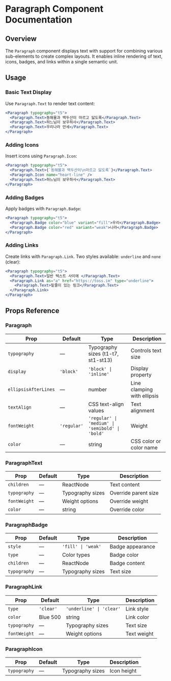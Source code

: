 # Paragraph Component Documentation

## Overview

The `Paragraph` component displays text with support for combining various sub-elements to create complex layouts. It enables inline rendering of text, icons, badges, and links within a single semantic unit.

## Usage

### Basic Text Display

Use `Paragraph.Text` to render text content:

```jsx
<Paragraph typography="t5">
  <Paragraph.Text>동해물과 백두산이 마르고 닳도록</Paragraph.Text>
  <Paragraph.Text>하느님이 보우하사</Paragraph.Text>
  <Paragraph.Text>우리나라 만세</Paragraph.Text>
</Paragraph>
```

### Adding Icons

Insert icons using `Paragraph.Icon`:

```jsx
<Paragraph typography="t5">
  <Paragraph.Text>{`동해물과 백두산이\n마르고 닳도록`}</Paragraph.Text>
  <Paragraph.Icon name="heart-line" />
  <Paragraph.Text>하느님이 보우하사</Paragraph.Text>
</Paragraph>
```

### Adding Badges

Apply badges with `Paragraph.Badge`:

```jsx
<Paragraph typography="t5">
  <Paragraph.Badge color="blue" variant="fill">우리</Paragraph.Badge>
  <Paragraph.Badge color="red" variant="weak">나라</Paragraph.Badge>
</Paragraph>
```

### Adding Links

Create links with `Paragraph.Link`. Two styles available: `underline` and `none` (clear):

```jsx
<Paragraph typography="t5">
  <Paragraph.Text>일반 텍스트 사이에 </Paragraph.Text>
  <Paragraph.Link as="a" href="https://toss.im" type="underline">
    <Paragraph.Text>밑줄이 있는 링크</Paragraph.Text>
  </Paragraph.Link>
</Paragraph>
```

## Props Reference

### Paragraph

| Prop | Default | Type | Description |
|------|---------|------|-------------|
| `typography` | — | Typography sizes (t1-t7, st1-st13) | Controls text size |
| `display` | `'block'` | `'block' \| 'inline'` | Display property |
| `ellipsisAfterLines` | — | number | Line clamping with ellipsis |
| `textAlign` | — | CSS text-align values | Text alignment |
| `fontWeight` | `'regular'` | `'regular' \| 'medium' \| 'semibold' \| 'bold'` | Weight |
| `color` | — | string | CSS color or color name |

### ParagraphText

| Prop | Default | Type | Description |
|------|---------|------|-------------|
| `children` | — | ReactNode | Text content |
| `typography` | — | Typography sizes | Override parent size |
| `fontWeight` | — | Weight options | Override weight |
| `color` | — | string | Override color |

### ParagraphBadge

| Prop | Default | Type | Description |
|------|---------|------|-------------|
| `style` | — | `'fill' \| 'weak'` | Badge appearance |
| `type` | — | Color types | Badge color |
| `children` | — | ReactNode | Badge content |
| `typography` | — | Typography sizes | Text size |

### ParagraphLink

| Prop | Default | Type | Description |
|------|---------|------|-------------|
| `type` | `'clear'` | `'underline' \| 'clear'` | Link style |
| `color` | Blue 500 | string | Link color |
| `typography` | — | Typography sizes | Text size |
| `fontWeight` | — | Weight options | Text weight |

### ParagraphIcon

| Prop | Default | Type | Description |
|------|---------|------|-------------|
| `typography` | — | Typography sizes | Icon height |
